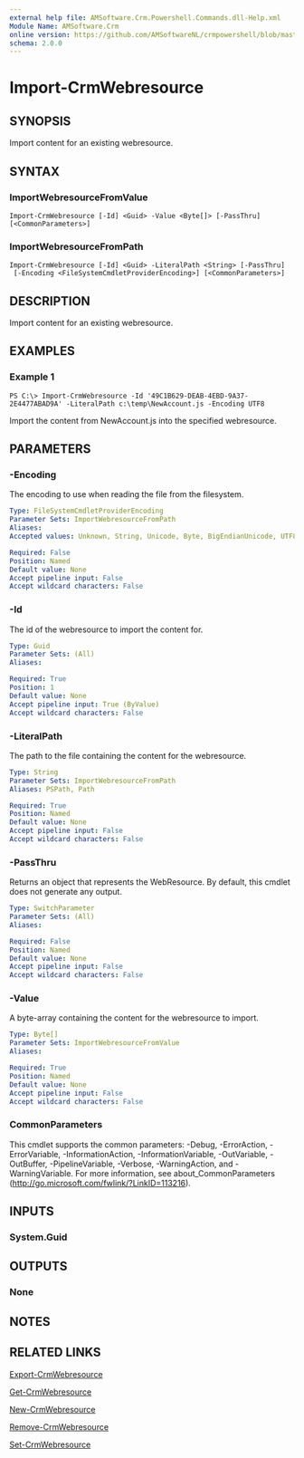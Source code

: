 ```yaml
---
external help file: AMSoftware.Crm.Powershell.Commands.dll-Help.xml
Module Name: AMSoftware.Crm
online version: https://github.com/AMSoftwareNL/crmpowershell/blob/master/docs/Import-CrmWebresource.md
schema: 2.0.0
---
```


# Import-CrmWebresource

## SYNOPSIS
Import content for an existing webresource.

## SYNTAX

### ImportWebresourceFromValue
```
Import-CrmWebresource [-Id] <Guid> -Value <Byte[]> [-PassThru] [<CommonParameters>]
```

### ImportWebresourceFromPath
```
Import-CrmWebresource [-Id] <Guid> -LiteralPath <String> [-PassThru]
 [-Encoding <FileSystemCmdletProviderEncoding>] [<CommonParameters>]
```

## DESCRIPTION
Import content for an existing webresource.

## EXAMPLES

### Example 1
```
PS C:\> Import-CrmWebresource -Id '49C1B629-DEAB-4EBD-9A37-2E4477ABAD9A' -LiteralPath c:\temp\NewAccount.js -Encoding UTF8
```

Import the content from NewAccount.js into the specified webresource.

## PARAMETERS

### -Encoding
The encoding to use when reading the file from the filesystem.

```yaml
Type: FileSystemCmdletProviderEncoding
Parameter Sets: ImportWebresourceFromPath
Aliases: 
Accepted values: Unknown, String, Unicode, Byte, BigEndianUnicode, UTF8, UTF7, UTF32, Ascii, Default, Oem, BigEndianUTF32

Required: False
Position: Named
Default value: None
Accept pipeline input: False
Accept wildcard characters: False
```

### -Id
The id of the webresource to import the content for.

```yaml
Type: Guid
Parameter Sets: (All)
Aliases: 

Required: True
Position: 1
Default value: None
Accept pipeline input: True (ByValue)
Accept wildcard characters: False
```

### -LiteralPath
The path to the file containing the content for the webresource.

```yaml
Type: String
Parameter Sets: ImportWebresourceFromPath
Aliases: PSPath, Path

Required: True
Position: Named
Default value: None
Accept pipeline input: False
Accept wildcard characters: False
```

### -PassThru
Returns an object that represents the WebResource. By default, this cmdlet does not generate any output.

```yaml
Type: SwitchParameter
Parameter Sets: (All)
Aliases: 

Required: False
Position: Named
Default value: None
Accept pipeline input: False
Accept wildcard characters: False
```

### -Value
A byte-array containing the content for the webresource to import.

```yaml
Type: Byte[]
Parameter Sets: ImportWebresourceFromValue
Aliases: 

Required: True
Position: Named
Default value: None
Accept pipeline input: False
Accept wildcard characters: False
```

### CommonParameters
This cmdlet supports the common parameters: -Debug, -ErrorAction, -ErrorVariable, -InformationAction, -InformationVariable, -OutVariable, -OutBuffer, -PipelineVariable, -Verbose, -WarningAction, and -WarningVariable. For more information, see about_CommonParameters (http://go.microsoft.com/fwlink/?LinkID=113216).

## INPUTS

### System.Guid

## OUTPUTS

### None

## NOTES

## RELATED LINKS

[Export-CrmWebresource](Export-CrmWebresource.md)

[Get-CrmWebresource](Get-CrmWebresource.md)

[New-CrmWebresource](New-CrmWebresource.md)

[Remove-CrmWebresource](Remove-CrmWebresource.md)

[Set-CrmWebresource](Set-CrmWebresource.md)
